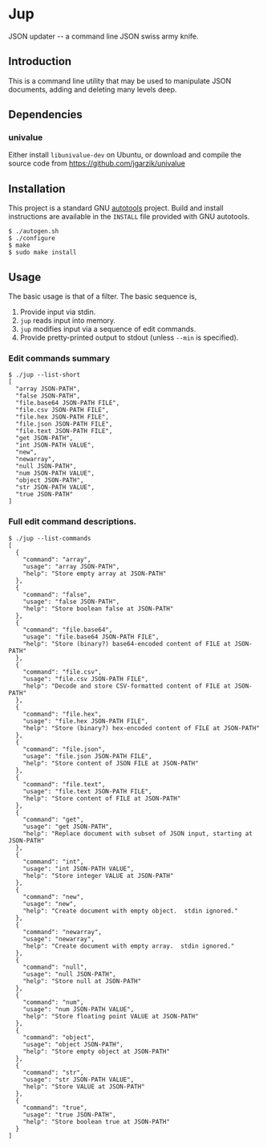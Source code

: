 # Jup

JSON updater -- a command line JSON swiss army knife.

## Introduction

This is a command line utility that may be used to manipulate
JSON documents, adding and deleting many levels deep.

## Dependencies

### univalue

Either install `libunivalue-dev` on Ubuntu, or download and compile
the source code from https://github.com/jgarzik/univalue

## Installation

This project is a standard GNU
[autotools](https://www.gnu.org/software/automake/manual/html_node/Autotools-Introduction.html)
project.  Build and install instructions are available in the `INSTALL`
file provided with GNU autotools.

```
$ ./autogen.sh
$ ./configure
$ make
$ sudo make install
```

## Usage

The basic usage is that of a filter.  The basic sequence is,

1. Provide input via stdin.
2. `jup` reads input into memory.
3. `jup` modifies input via a sequence of edit commands.
4. Provide pretty-printed output to stdout (unless `--min` is specified).

### Edit commands summary

```
$ ./jup --list-short
[
  "array JSON-PATH",
  "false JSON-PATH",
  "file.base64 JSON-PATH FILE",
  "file.csv JSON-PATH FILE",
  "file.hex JSON-PATH FILE",
  "file.json JSON-PATH FILE",
  "file.text JSON-PATH FILE",
  "get JSON-PATH",
  "int JSON-PATH VALUE",
  "new",
  "newarray",
  "null JSON-PATH",
  "num JSON-PATH VALUE",
  "object JSON-PATH",
  "str JSON-PATH VALUE",
  "true JSON-PATH"
]
```

### Full edit command descriptions.

```
$ ./jup --list-commands
[
  {
    "command": "array",
    "usage": "array JSON-PATH",
    "help": "Store empty array at JSON-PATH"
  },
  {
    "command": "false",
    "usage": "false JSON-PATH",
    "help": "Store boolean false at JSON-PATH"
  },
  {
    "command": "file.base64",
    "usage": "file.base64 JSON-PATH FILE",
    "help": "Store (binary?) base64-encoded content of FILE at JSON-PATH"
  },
  {
    "command": "file.csv",
    "usage": "file.csv JSON-PATH FILE",
    "help": "Decode and store CSV-formatted content of FILE at JSON-PATH"
  },
  {
    "command": "file.hex",
    "usage": "file.hex JSON-PATH FILE",
    "help": "Store (binary?) hex-encoded content of FILE at JSON-PATH"
  },
  {
    "command": "file.json",
    "usage": "file.json JSON-PATH FILE",
    "help": "Store content of JSON FILE at JSON-PATH"
  },
  {
    "command": "file.text",
    "usage": "file.text JSON-PATH FILE",
    "help": "Store content of FILE at JSON-PATH"
  },
  {
    "command": "get",
    "usage": "get JSON-PATH",
    "help": "Replace document with subset of JSON input, starting at JSON-PATH"
  },
  {
    "command": "int",
    "usage": "int JSON-PATH VALUE",
    "help": "Store integer VALUE at JSON-PATH"
  },
  {
    "command": "new",
    "usage": "new",
    "help": "Create document with empty object.  stdin ignored."
  },
  {
    "command": "newarray",
    "usage": "newarray",
    "help": "Create document with empty array.  stdin ignored."
  },
  {
    "command": "null",
    "usage": "null JSON-PATH",
    "help": "Store null at JSON-PATH"
  },
  {
    "command": "num",
    "usage": "num JSON-PATH VALUE",
    "help": "Store floating point VALUE at JSON-PATH"
  },
  {
    "command": "object",
    "usage": "object JSON-PATH",
    "help": "Store empty object at JSON-PATH"
  },
  {
    "command": "str",
    "usage": "str JSON-PATH VALUE",
    "help": "Store VALUE at JSON-PATH"
  },
  {
    "command": "true",
    "usage": "true JSON-PATH",
    "help": "Store boolean true at JSON-PATH"
  }
]
```

